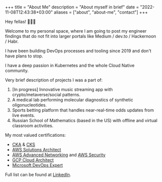 +++
title = "About Me"
description = "About myself in brief"
date = "2022-11-08T12:43:38+03:00"
aliases = ["about", "about-me", "contact"]
+++

Hey fellas! 🥁🥁🥁

Welcome to my personal space, where I am going to post my engineer findings that do not fit into larger portals like Medium / dev.to / Hackernoon / Habr.

I have been building DevOps processes and tooling since 2019 and don't have plans to stop.

I have a deep passion in Kubernetes and the whole Cloud Native community.

Very brief description of projects I was a part of:

1) [In progress] Innovative music streaming app with crypto/metaverse/social patterns.
2) A medical lab performing molecular diagnostics of synthetic oligonucleotides.
3) Sports betting platform that handles near-real-time odds updates from live events.
4) Russian School of Mathematics (based in the US) with offline and virtual classroom activities.

My most valued certifications:

* [CKA](https://www.credly.com/badges/10578457-eff1-40c3-b85f-317442713aa3/linked_in_profile) & [CKS](https://www.credly.com/badges/1a7e8d9e-7302-437d-8056-a93212b617cb?source=linked_in_profile)
* [AWS Solutions Architect](https://www.credly.com/badges/308f092a-6dc4-4fd2-8f53-5b3ed85c2479)
* [AWS Advanced Networking](https://www.credly.com/badges/4b260608-46e2-4158-ab4c-872198162e42/linked_in_profile) and [AWS Security](https://www.credly.com/badges/27390fc0-7d97-40d6-8355-4884490f6047/linked_in_profile)
* [GCP Cloud Architect](https://www.credential.net/814f79a9-b078-4196-b0bf-be91a3e343cf)
* [Microsoft DevOps Expert](https://www.youracclaim.com/badges/bc92d2d7-58bb-40a7-8d33-460062c98fc0?source=linked_in_profile)

Full list can be found at [LinkedIn](https://www.linkedin.com/in/artazar/details/certifications/).